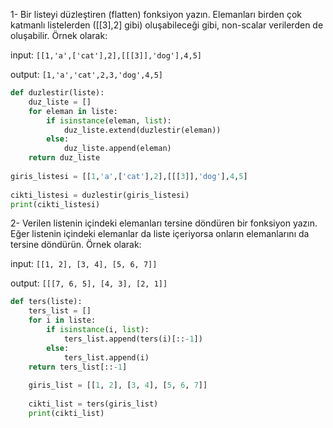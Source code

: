 1- Bir listeyi düzleştiren (flatten) fonksiyon yazın. Elemanları birden çok katmanlı listelerden ([[3],2] gibi) oluşabileceği gibi, non-scalar verilerden de oluşabilir. Örnek olarak:

input: `[[1,'a',['cat'],2],[[[3]],'dog'],4,5]`

output: `[1,'a','cat',2,3,'dog',4,5]`

```python
def duzlestir(liste):
	duz_liste = []
	for eleman in liste:
		if isinstance(eleman, list):
			duz_liste.extend(duzlestir(eleman))
		else:
			duz_liste.append(eleman)
	return duz_liste
	
giris_listesi = [[1,'a',['cat'],2],[[[3]],'dog'],4,5]
	
cikti_listesi = duzlestir(giris_listesi)
print(cikti_listesi)
```

2- Verilen listenin içindeki elemanları tersine döndüren bir fonksiyon yazın. Eğer listenin içindeki elemanlar da liste içeriyorsa onların elemanlarını da tersine döndürün. Örnek olarak:

input: `[[1, 2], [3, 4], [5, 6, 7]]`

output: `[[[7, 6, 5], [4, 3], [2, 1]]`

```python
def ters(liste):
	ters_list = []
	for i in liste:
		if isinstance(i, list):
			ters_list.append(ters(i)[::-1])
		else:
			ters_list.append(i)
	return ters_list[::-1]
	
	giris_list = [[1, 2], [3, 4], [5, 6, 7]]
	
	cikti_list = ters(giris_list)
	print(cikti_list)
```